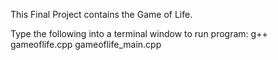This Final Project contains the Game of Life.


Type the following into a terminal window to run program:
  g++ gameoflife.cpp gameoflife_main.cpp
